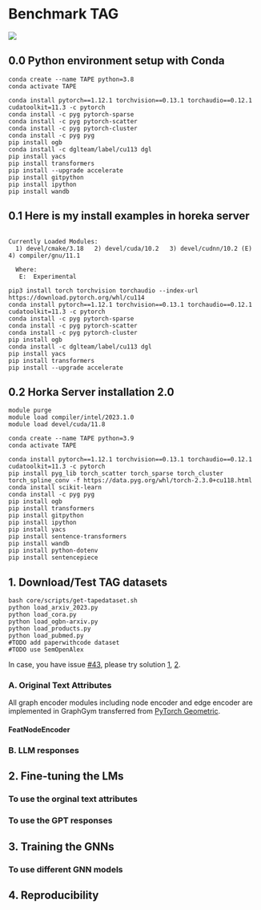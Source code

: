 # Benchmark TAG 

<img src="./overview.svg">


## 0.0 Python environment setup with Conda
```
conda create --name TAPE python=3.8
conda activate TAPE

conda install pytorch==1.12.1 torchvision==0.13.1 torchaudio==0.12.1 cudatoolkit=11.3 -c pytorch
conda install -c pyg pytorch-sparse
conda install -c pyg pytorch-scatter
conda install -c pyg pytorch-cluster
conda install -c pyg pyg
pip install ogb
conda install -c dglteam/label/cu113 dgl
pip install yacs
pip install transformers
pip install --upgrade accelerate
pip install gitpython
pip install ipython
pip install wandb
```

## 0.1 Here is my install examples in horeka server
```

Currently Loaded Modules:
  1) devel/cmake/3.18   2) devel/cuda/10.2   3) devel/cudnn/10.2 (E)   4) compiler/gnu/11.1

  Where:
   E:  Experimental

pip3 install torch torchvision torchaudio --index-url https://download.pytorch.org/whl/cu114
conda install pytorch==1.12.1 torchvision==0.13.1 torchaudio==0.12.1 cudatoolkit=11.3 -c pytorch
conda install -c pyg pytorch-sparse
conda install -c pyg pytorch-scatter
conda install -c pyg pytorch-cluster
pip install ogb
conda install -c dglteam/label/cu113 dgl
pip install yacs
pip install transformers
pip install --upgrade accelerate

```

## 0.2 Horka Server installation 2.0
```
module purge
module load compiler/intel/2023.1.0
module load devel/cuda/11.8

conda create --name TAPE python=3.9
conda activate TAPE

conda install pytorch==1.12.1 torchvision==0.13.1 torchaudio==0.12.1 cudatoolkit=11.3 -c pytorch
pip install pyg_lib torch_scatter torch_sparse torch_cluster torch_spline_conv -f https://data.pyg.org/whl/torch-2.3.0+cu118.html
conda install scikit-learn
conda install -c pyg pyg
pip install ogb
pip install transformers
pip install gitpython
pip install ipython
pip install yacs
pip install sentence-transformers
pip install wandb
pip install python-dotenv
pip install sentencepiece
```

## 1. Download/Test TAG datasets 

```
bash core/scripts/get-tapedataset.sh 
python load_arxiv_2023.py 
python load_cora.py
python load_ogbn-arxiv.py
python load_products.py
python load_pubmed.py
#TODO add paperwithcode dataset
#TODO use SemOpenAlex
```

In case, you have issue [#43](https://github.com/wkentaro/gdown/issues/43), please try solution [1](https://github.com/wkentaro/gdown/issues/43#issuecomment-1892954390), [2](https://stackoverflow.com/questions/65312867/how-to-download-large-file-from-google-drive-from-terminal-gdown-doesnt-work).

### A. Original Text Attributes
All graph encoder modules including node encoder and edge encoder are implemented in GraphGym transferred from [PyTorch Geometric](https://pytorch-geometric.readthedocs.io/en/latest/modules/graphgym.html#).

#### FeatNodeEncoder

### B. LLM responses

## 2. Fine-tuning the LMs
### To use the orginal text attributes
### To use the GPT responses



## 3. Training the GNNs
### To use different GNN models

## 4. Reproducibility
